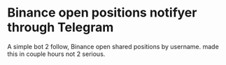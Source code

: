 # Binance open positions notifyer through Telegram
A simple bot 2 follow, Binance open shared positions by username. made this in couple hours not 2 serious.